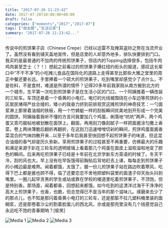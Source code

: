 ```yaml
---
title: "2017-07-26 11:23:42"
date: 2017-07-26T10:00:00+08:00
draft: false
categories: ["moments","2017","2017-07"]
tags: ["朋友圈","生活记录"]
summary: "2017-07-26 11:23:42..."
---
```


传说中的煎饼果子店（Chinese Crepe）已经以迅雷不及掩耳盗铃之势在当烫开业了。虽然没有看到铺天盖地宣传，但是店里的人却意外地多，排队快要排到门口。我买的是最普通的不加肉的传统煎饼果子，但店内的Topping选择很多，包括牛肉鸡肉甚至芝士（？！）想起之前看过的煎饼果子爆红纽约街头的报道，感叹这长辈口中“不干不净”的小吃摊儿食品在国际化的道路上走得甚至比那些大雅之堂里的周正中餐还要长远。手里捧着一个硕大的煎饼果子，吃到嘴里却感觉少了点什么，不是佐料，不是食材，难道是所谓的情怀？记得20多年前我家刚从南方搬到北方的一个城市，生平第一次吃到煎饼果子是在生活小区的门口，一个阿姨推着一辆改装的三轮车。车顶还悬着一个昏黄的小电灯。电灯的光线被围绕在小车边等煎饼的小区居民堵得严丝合缝的，矮小的我奋力挤到前排观赏这摊煎饼的神奇技艺：一勺面浆淋上那冒着油烟的铁板，用一个竹蜻蜓一样的刮板瞬间优美地划开形成一个完美的圆饼。阿姨操着我听不懂的方言问我要加几个鸡蛋，俐落地“吭吭”两声，两个鸡蛋又乖巧服帖地被划散在面饼上。翻面，再用刮刀像刮腻子一样把面酱涂匀撒上香菜，卷上两块薄脆后翻折再翻折，在这刮刀迅速噌噌切剁的瞬间，煎饼鸡蛋面酱香菜混合的气味四散开来…以至于多年后我甚至快回想不起煎饼果子的味道，但这混合油烟的香气却是历久弥新。享用煎饼果子的过程甚至不再重要，仿佛最大的乐趣和满足来源于趴在三轮车的透明玻璃上看着那几个鸡蛋在面皮上滋啦滋啦地变了颜色的瞬间。后来再吃煎饼果子已经是十年前在北京学新东方英语的时候了。冬天干冷，刮的风也大。早上没有吃早饭饿得前胸贴后背地赶去上课，每每走到煎饼果子的小摊边最是难熬。闻着都饿，太饿了。握一份儿煎饼果子站在路边吹着寒风，吃得下巴上都是酱也顾不得，临了还要恋恋不舍地把塑料袋里的面渣子仰天抬头抖到嘴里。一圈儿起早贪黑的学生或站或靠在学校的楼道里吃着煎饼果子，不顶饱，但是特别香。那场面，闻着都香，回想起来都饿。如今吃到的这漂洋过海干干净净的高大上煎饼果子，也香，也脆，但总觉得已不是当年的那个滋味儿。琢磨来去少了的那点儿，也不知是那闪着昏黄小电灯的三轮车，还是那脏不拉几塑料桶里装的面糊浆，还是那卷着沙尘的割着脸蛋儿的西北风，亦或是那兜里没有几个钱感觉自己永远吃不饱的青春期呐？[偷笑]

![Media 1](/Moments/photos/2017-07-26/201707261123420.jpg)
![Media 2](/Moments/photos/2017-07-26/201707261123421.jpg)
![Media 3](/Moments/photos/2017-07-26/201707261123422.jpg)

